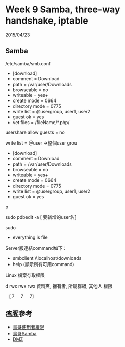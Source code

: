 # Ｗeek 9 Samba, three-way handshake, iptable

2015/04/23

## Samba

/etc/samba/smb.conf

*   [download]
*   comment = Download
*   path = /var/user/Downloads
*   browseable = no
*   writeable = yes+
*   create mode = 0664
*   directory mode = 0775
*   write list = @usergroup, user1, user2
*   guest ok = yes
*   vet files = /fileName/*.php/

usershare allow guests = no

write list = ＠user ->整個user grou

*   [download]
*   comment = Download
*   path = /var/user/Downloads
*   browseable = no
*   writeable = yes+
*   create mode = 0664
*   directory mode = 0775
*   write list = @usergroup, user1, user2
*   guest ok = yes

p

sudo pdbedit -a [ 要新增的user名]

sudo

*   everything is file

Server版連結command如下：

*   smbclient \\\\localhost\\downloads
*   help (顯示所有可用command)

Linux 檔案存取權限

d rwx rwx rwx 資料夾, 擁有者, 所屬群組, 其他人 權限

   [ 7     7     7]

## 瘟腥參考

*   [鳥哥使用者權限](http://linux.vbird.org/linux_basic/0210filepermission.php)
*   [鳥哥Samba](http://linux.vbird.org/linux_server/0370samba.php)
*   [DMZ](http://zh.wikipedia.org/wiki/DMZ)
